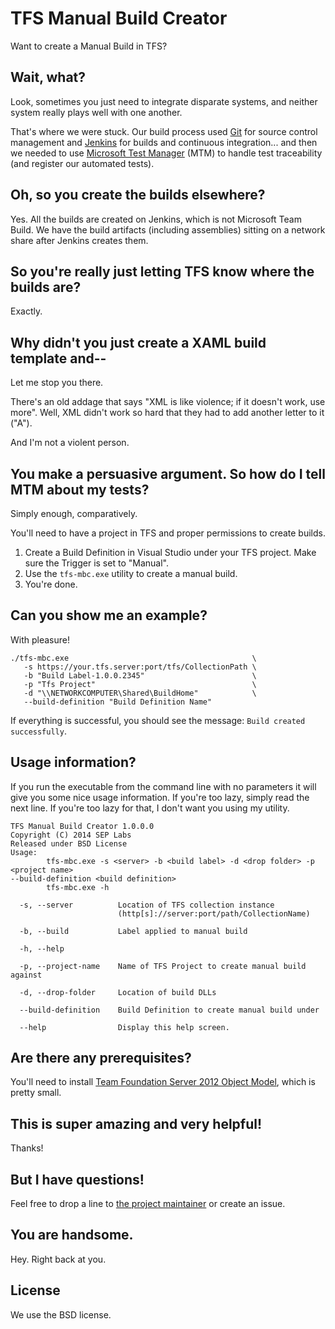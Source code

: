 # TFS Manual Build Creator

Want to create a Manual Build in TFS?

## Wait, what?

Look, sometimes you just need to integrate disparate systems, and neither system really plays well with one another.

That's where we were stuck. Our build process used [Git](http://git-scm.com/) for source control management and [Jenkins](http://jenkins-ci.org/) for builds and continuous integration... and then we needed to use [Microsoft Test Manager](http://msdn.microsoft.com/en-us/library/jj635157.aspx) (MTM) to handle test traceability (and register our automated tests).

## Oh, so you create the builds elsewhere?

Yes. All the builds are created on Jenkins, which is not Microsoft Team Build. We have the build artifacts (including assemblies) sitting on a network share after Jenkins creates them.

## So you're really just letting TFS know where the builds are?

Exactly.

## Why didn't you just create a XAML build template and--

Let me stop you there.

There's an old addage that says "XML is like violence; if it doesn't work, use more". Well, XML didn't work so hard that they had to add another letter to it ("A").

And I'm not a violent person.

## You make a persuasive argument. So how do I tell MTM about my tests?

Simply enough, comparatively.

You'll need to have a project in TFS and proper permissions to create builds.

1. Create a Build Definition in Visual Studio under your TFS project. Make sure the Trigger is set to "Manual".
1. Use the `tfs-mbc.exe` utility to create a manual build.
1. You're done.

## Can you show me an example?

With pleasure!

    ./tfs-mbc.exe                                         \
       -s https://your.tfs.server:port/tfs/CollectionPath \
       -b "Build Label-1.0.0.2345"                        \
       -p "Tfs Project"                                   \
       -d "\\NETWORKCOMPUTER\Shared\BuildHome"            \
       --build-definition "Build Definition Name"

If everything is successful, you should see the message: `Build created successfully`.

## Usage information?

If you run the executable from the command line with no parameters it will give you some nice usage information. If you're too lazy, simply read the next line. If you're too lazy for that, I don't want you using my utility.

    TFS Manual Build Creator 1.0.0.0
    Copyright (C) 2014 SEP Labs
    Released under BSD License
    Usage:
            tfs-mbc.exe -s <server> -b <build label> -d <drop folder> -p <project name>
    --build-definition <build definition>
            tfs-mbc.exe -h
    
      -s, --server          Location of TFS collection instance
                            (http[s]://server:port/path/CollectionName)
    
      -b, --build           Label applied to manual build
    
      -h, --help
    
      -p, --project-name    Name of TFS Project to create manual build against
    
      -d, --drop-folder     Location of build DLLs
    
      --build-definition    Build Definition to create manual build under
    
      --help                Display this help screen.

## Are there any prerequisites?

You'll need to install [Team Foundation Server 2012 Object Model](http://visualstudiogallery.msdn.microsoft.com/f30e5cc7-036e-449c-a541-d522299445aa), which is pretty small.

## This is super amazing and very helpful!

Thanks!

## But I have questions!

Feel free to drop a line to [the project maintainer](mailto:rmrogers@sep.com) or create an issue.

## You are handsome.

Hey. Right back at you.

## License

We use the BSD license.
